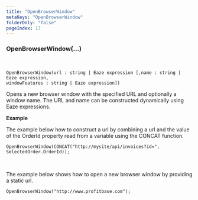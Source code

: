 ```yaml
---
title: "OpenBrowserWindow"
metaKeys: "OpenBrowserWindow"
folderOnly: "false"
pageIndex: 17
---
```


### OpenBrowserWindow(...)

<br/>


```
OpenBrowserWindow(url : string | Eaze expression [,name : string | Eaze expression, 
windowFeatures : string | Eaze expression])
```
Opens a new browser window with the specified URL and optionally a window name. The URL and name can be constructed dynamically using Eaze expressions.
<br/>

**Example**

The example below how to construct a url by combining a url and the value of the OrderId property read from a variable using the CONCAT function.

```
OpenBrowserWindow(CONCAT("http://mysite/api/invoices?id=", SelectedOrder.OrderId));
```
<br/>

The example below shows how to open a new browser window by providing a static url.

```
OpenBrowserWindow("http://www.profitbase.com");
```

